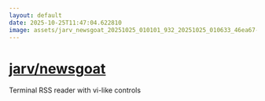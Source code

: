 ```yaml
---
layout: default
date: 2025-10-25T11:47:04.622810
image: assets/jarv_newsgoat_20251025_010101_932_20251025_010633_46ea67--20251025T030700944--cropped.png
---
```


# [jarv/newsgoat](https://github.com/jarv/newsgoat/)

Terminal RSS reader with vi-like controls
